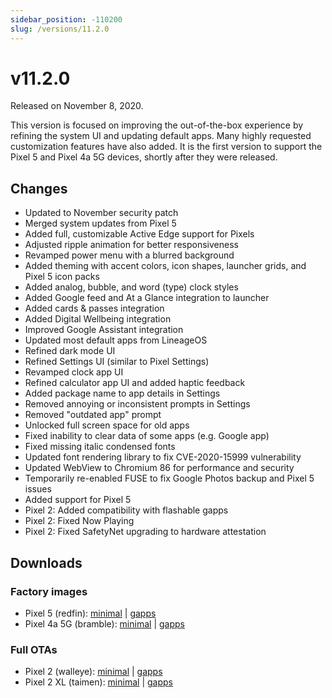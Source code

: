 ```yaml
---
sidebar_position: -110200
slug: /versions/11.2.0
---
```


# v11.2.0

Released on November 8, 2020.

This version is focused on improving the out-of-the-box experience by refining the system UI and updating default apps. Many highly requested customization features have also added. It is the first version to support the Pixel 5 and Pixel 4a 5G devices, shortly after they were released.

## Changes

- Updated to November security patch
- Merged system updates from Pixel 5
- Added full, customizable Active Edge support for Pixels
- Adjusted ripple animation for better responsiveness
- Revamped power menu with a blurred background
- Added theming with accent colors, icon shapes, launcher grids, and Pixel 5 icon packs
- Added analog, bubble, and word (type) clock styles
- Added Google feed and At a Glance integration to launcher
- Added cards & passes integration
- Added Digital Wellbeing integration
- Improved Google Assistant integration
- Updated most default apps from LineageOS
- Refined dark mode UI
- Refined Settings UI (similar to Pixel Settings)
- Revamped clock app UI
- Refined calculator app UI and added haptic feedback
- Added package name to app details in Settings
- Removed annoying or inconsistent prompts in Settings
- Removed "outdated app" prompt
- Unlocked full screen space for old apps
- Fixed inability to clear data of some apps (e.g. Google app)
- Fixed missing italic condensed fonts
- Updated font rendering library to fix CVE-2020-15999 vulnerability
- Updated WebView to Chromium 86 for performance and security
- Temporarily re-enabled FUSE to fix Google Photos backup and Pixel 5 issues
- Added support for Pixel 5
- Pixel 2: Added compatibility with flashable gapps
- Pixel 2: Fixed Now Playing
- Pixel 2: Fixed SafetyNet upgrading to hardware attestation

## Downloads

### Factory images

- Pixel 5 (redfin): [minimal](https://github.com/ProtonAOSP/android_device_google_redbull/releases/download/v11.2.0/proton-aosp_redfin_11.2.0.zip) | [gapps](https://github.com/ProtonAOSP/android_device_google_redbull/releases/download/v11.2.0/proton-aosp_redfin_11.2.0-gapps.zip)
- Pixel 4a 5G (bramble): [minimal](https://github.com/ProtonAOSP/android_device_google_redbull/releases/download/v11.2.0/proton-aosp_bramble_11.2.0.zip) | [gapps](https://github.com/ProtonAOSP/android_device_google_redbull/releases/download/v11.2.0/proton-aosp_bramble_11.2.0-gapps.zip)

### Full OTAs

- Pixel 2 (walleye): [minimal](https://github.com/ProtonAOSP/android_device_google_wahoo/releases/download/v11.2.0/proton-aosp_walleye_11.2.0.zip) | [gapps](https://github.com/ProtonAOSP/android_device_google_wahoo/releases/download/v11.2.0/proton-aosp_walleye_11.2.0-gapps.zip)
- Pixel 2 XL (taimen): [minimal](https://github.com/ProtonAOSP/android_device_google_wahoo/releases/download/v11.2.0/proton-aosp_taimen_11.2.0.zip) | [gapps](https://github.com/ProtonAOSP/android_device_google_wahoo/releases/download/v11.2.0/proton-aosp_taimen_11.2.0-gapps.zip)
